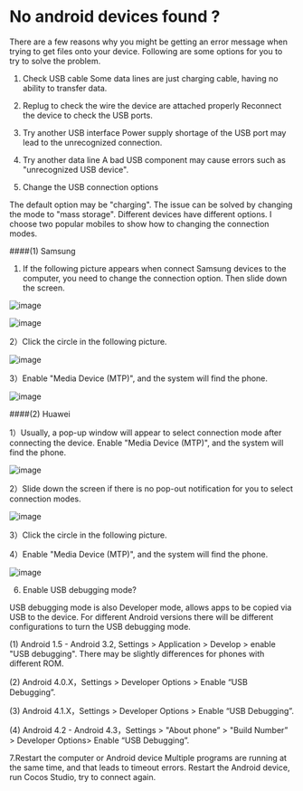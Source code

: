# No android devices found ?

There are a few reasons why you might be getting an error message when trying to get files onto your device. Following are some options for you to try to solve the problem.

1. Check USB cable Some data lines are just charging cable, having no ability to transfer data. 

2. Replug to check the wire the device are attached properly Reconnect the device to check the USB ports.

3. Try another USB interface Power supply shortage of the USB port may lead to the unrecognized connection.

4. Try another data line A bad USB component may cause errors such as "unrecognized USB device". 

5. Change the USB connection options 

The default option may be "charging". The issue can be solved by changing the mode to "mass storage". Different devices have different options. I choose two popular mobiles to show how to changing the connection modes.

####(1) Samsung
       
1) If the following picture appears when connect Samsung devices to the computer, you need to change the connection option. Then slide down the screen.

 ![image](res/image001.png)

 ![image](res/image002.png)

2）Click the circle in the following picture.

![image](res/image003.png)
  
3）Enable "Media Device (MTP)", and the system will find the phone. 
 
![image](res/image004.png)
 
####(2) Huawei
      
1）Usually, a pop-up window will appear to select connection mode after connecting the device. Enable "Media Device (MTP)", and the system will find the phone.

![image](res/image005.png)
  
2）Slide down the screen if there is no pop-out notification for you to select connection modes.

![image](res/image006.png)
  	
3）Click the circle in the following picture.  
  
4）Enable "Media Device (MTP)", and the system will find the phone.  

![image](res/image008.png)
 
6. Enable USB debugging mode? 

USB debugging mode is also Developer mode, allows apps to be copied via USB to the device.  For different Android versions there will be different configurations to turn the USB debugging mode.  
    
(1) Android 1.5 - Android 3.2, Settings > Application > Develop > enable "USB debugging". There may be slightly differences for phones with different ROM.
   
(2) Android 4.0.X，Settings > Developer Options > Enable “USB Debugging”.

(3) Android 4.1.X，Settings > Developer Options > Enable “USB Debugging”.

(4) Android 4.2 - Android 4.3，Settings > "About phone” > "Build Number” > Developer Options> Enable “USB Debugging”.

7.Restart the computer or Android device Multiple programs are running at the same time, and that leads to timeout errors. Restart the Android device, run Cocos Studio, try to connect again.